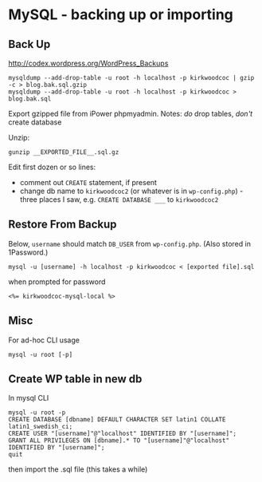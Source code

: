 MySQL - backing up or importing
===============================

Back Up
-------

http://codex.wordpress.org/WordPress_Backups

    mysqldump --add-drop-table -u root -h localhost -p kirkwoodcoc | gzip -c > blog.bak.sql.gzip
    mysqldump --add-drop-table -u root -h localhost -p kirkwoodcoc > blog.bak.sql

Export gzipped file from iPower phpmyadmin. Notes: *do* drop tables, *don't* create database

Unzip:

    gunzip __EXPORTED_FILE__.sql.gz

Edit first dozen or so lines:

* comment out `CREATE` statement, if present
* change db name to `kirkwoodcoc2` (or whatever is in `wp-config.php`) - three places I saw, e.g. `CREATE DATABASE ___` to `kirkwoodcoc2`


Restore From Backup
-------------------

Below, `username` should match `DB_USER` from `wp-config.php`. (Also stored in 1Password.)

    mysql -u [username] -h localhost -p kirkwoodcoc < [exported file].sql

when prompted for password

    <%= kirkwoodcoc-mysql-local %>


Misc
----

For ad-hoc CLI usage

    mysql -u root [-p]


Create WP table in new db
-------------------------

In mysql CLI

    mysql -u root -p
    CREATE DATABASE [dbname] DEFAULT CHARACTER SET latin1 COLLATE latin1_swedish_ci;
    CREATE USER "[username]"@"localhost" IDENTIFIED BY "[username]";
    GRANT ALL PRIVILEGES ON [dbname].* TO "[username]"@"localhost" IDENTIFIED BY "[username]";
    quit
    
then import the .sql file (this takes a while)
